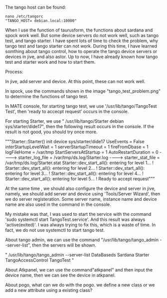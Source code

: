 The tango host can be found:

    nano /etc/tangorc
    "TANGO_HOST= debian.local:10000"

When I use the function of taurusform, the functions about sardana and spock work well. But some device servers do not work well, such as tango test, and tango starter. 
I have spent lots of time to check the problem, why tango test and tango starter can not work. During this time, I have learned somthing about tango control,  how to operate the tango device servers or devices in jive, and also astor.  Up to now, I have already known how tango test and starter work and how to start them. 

Process:

In jive, add server and device. At this point, these can not work well. 

In spock, use the commands shown in the image "tango_test_problem.png" to determine the functions of tango test. 

In MATE console, for starting tango test, we use '/usr/lib/tango/TangoTest Test', then 'ready to accecpt request' occurs in the console.

For starting Starter, we use " /usr/lib/tango/Starter debian sys/starter/dide17", then the following result occurs in the console. If the result is not good, you should try once more. 


"""Starter::Starter() init device sys/starter/dide17
UseEvents  = False
interStartupLevelWait  = 1
serverStartupTimeout   = 1
fireFromDbase  = 1
logFileHome    = /var/tmp
StartServersAtStartup = 1
AutoRestartDuration   = 0
---->  starter_log_file  = /var/tmp/ds.log/Starter.log
---->  starter_stat_file = /var/tmp/ds.log/Starter.stat
Starter::dev_start_all(): entering for level 1... !
Starter::dev_start_all(): entering for level 2... !
Starter::dev_start_all(): entering for level 3... !
Starter::dev_start_all(): entering for level 4... !
Starter::dev_start_all(): entering for level 5... !
Ready to accept request"""





At the same time , we should also configure the device and server in jive, namely, we should add server and device using 'Tools/Server Wizard', then we do server registeration. Some server name, instance name and device name are also used in the command in the console. 

My mistake was that, I was used to start the service with the command 'sudo systemctl start TangoTest.service'. And this result was always 'active(exited)'. I was always trying to fix this, which is a waste of time. In fact, we do not use systemctl to start tango test.

About tango admin, we can use the command "/usr/lib/tango/tango_admin --server-list", then the servers will be shown.

" /usr/lib/tango/tango_admin --server-list
DataBaseds Sardana Starter TangoAccessControl TangoTest "

About Atkpanel, we can use the command"atkpanel" and then input the device name, then we can see the device in atkpanel.

About pogo, what can we do with the pogo. we define a new class or we add a new attribute using a existing class?

